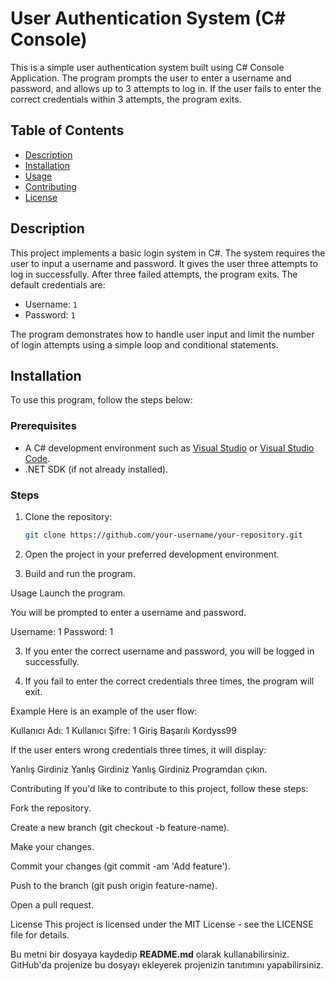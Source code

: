 # User Authentication System (C# Console)

This is a simple user authentication system built using C# Console Application. The program prompts the user to enter a username and password, and allows up to 3 attempts to log in. If the user fails to enter the correct credentials within 3 attempts, the program exits.

## Table of Contents

- [Description](#description)
- [Installation](#installation)
- [Usage](#usage)
- [Contributing](#contributing)
- [License](#license)

## Description

This project implements a basic login system in C#. The system requires the user to input a username and password. It gives the user three attempts to log in successfully. After three failed attempts, the program exits. The default credentials are:

- Username: `1`
- Password: `1`

The program demonstrates how to handle user input and limit the number of login attempts using a simple loop and conditional statements.

## Installation

To use this program, follow the steps below:

### Prerequisites

- A C# development environment such as [Visual Studio](https://visualstudio.microsoft.com/) or [Visual Studio Code](https://code.visualstudio.com/).
- .NET SDK (if not already installed).

### Steps

1. Clone the repository:
   ```bash
   git clone https://github.com/your-username/your-repository.git
2. Open the project in your preferred development environment.

3. Build and run the program.

Usage
Launch the program.

You will be prompted to enter a username and password.

Username: 1
Password: 1

3. If you enter the correct username and password, you will be logged in successfully.

4. If you fail to enter the correct credentials three times, the program will exit.

Example
Here is an example of the user flow:

Kullanıcı Adı: 1
Kullanıcı Şifre: 1
Giriş Başarılı
Kordyss99

If the user enters wrong credentials three times, it will display:

Yanlış Girdiniz
Yanlış Girdiniz
Yanlış Girdiniz
Programdan çıkın.

Contributing
If you'd like to contribute to this project, follow these steps:

Fork the repository.

Create a new branch (git checkout -b feature-name).

Make your changes.

Commit your changes (git commit -am 'Add feature').

Push to the branch (git push origin feature-name).

Open a pull request.

License
This project is licensed under the MIT License - see the LICENSE file for details.


Bu metni bir dosyaya kaydedip **README.md** olarak kullanabilirsiniz. GitHub'da projenize bu dosyayı ekleyerek projenizin tanıtımını yapabilirsiniz.
